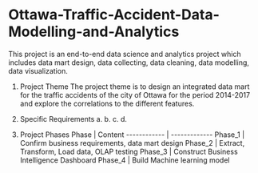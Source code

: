 # Ottawa-Traffic-Accident-Data-Modelling-and-Analytics
This project is an end-to-end data science and analytics project which includes data mart design, data collecting, data cleaning, data modelling, data visualization.

1. Project Theme
The project theme is to design an integrated data mart for the traffic accidents of the city of Ottawa for the period 2014-2017 and explore the correlations to the different features.

2. Specific Requirements
   a.
   b.
   c.
   d.
   
3. Project Phases
Phase | Content
------------ | -------------
Phase_1 | Confirm business requirements, data mart design
Phase_2 | Extract, Transform, Load data, OLAP testing
Phase_3 | Construct Business Intelligence Dashboard
Phase_4 | Build Machine learning model
